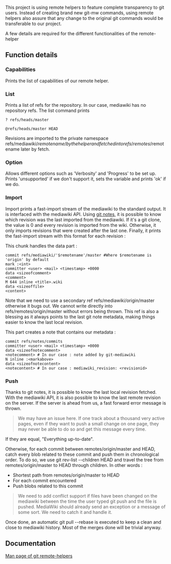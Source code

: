 This project is using remote helpers to feature complete transparency to git users. Instead of creating brand new git-mw commands, using remote helpers also assure that any change to the original git commands would be transferable to our project.

A few details are required for the different functionalities of the remote-helper

## Function details

### Capabilities
Prints the list of capabilities of our remote helper. 

### List

Prints a list of refs for the repository. In our case, mediawiki has no repository refs. The list command prints

`? refs/heads/master`

`@refs/heads/master HEAD`

Revisions are imported to the private namespace refs/mediawiki/$remotename/ by the helper and fetched into refs/remotes/$remotename later by fetch.


### Option

Allows different options such as 'Verbosity' and 'Progress' to be set up.
Prints 'unsupported' if we don't support it, sets the variable and prints 'ok' if we do.

### Import

Import prints a fast-import stream of the mediawiki to the standard output. It is interfaced with the mediawiki API. Using [git notes](Git-notes.md), it is possible to know which revision was the last imported from the mediawiki. If it's a git clone, the value is 0 and every revision is imported from the wiki. Otherwise, it only imports revisions that were created after the last one. Finally, it prints the fast-import stream with this format for each revision :

This chunk handles the data part :

```
commit refs/mediawiki/'$remotename'/master #Where $remotename is 'origin' by default
mark :<int>
committer <user> <mail> <timestamp> +0000
data <sizeofcomment>
<comment>
M 644 inline <title>.wiki
data <sizeoffile>
<content>
```

Note that we need to use a secondary ref refs/mediawiki/origin/master otherwise it bugs out. We cannot write directly into refs/remotes/origin/master without errors being thrown. This ref is also a blessing as it always points to the last git note metadata, making things easier to know the last local revision.

This part creates a note that contains our metadata : 

```
commit refs/notes/commits
committer <user> <mail> <timestamp> +0000
data <sizeofnotecomment>
<notecomment> # In our case : note added by git-mediawiki
N inline :<markabove>
data <sizeofnotecontent>
<notecontent> # In our case : mediawiki_revision: <revisionid>
```

### Push

Thanks to git notes, it is possible to know the last local revision fetched. With the mediawiki API, it is also possible to know the last remote revision on the server. If the server is ahead from us, a fast forward error message is thrown.

> We may have an issue here. If one track about a thousand very active pages, even if they want to push a small change on one page, they may never be able to do so and get this message every time.

If they are equal, "Everything up-to-date".

Otherwise, for each commit between remotes/origin/master and HEAD, catch every blob related to these commit and push them in chronological order. To do so, we use git rev-list --children HEAD and travel the tree from remotes/origin/master to HEAD through children. In other words :

* Shortest path from remotes/origin/master to HEAD
* For each commit encountered
* Push blobs related to this commit

> We need to add conflict support if files have been changed on the mediawiki between the time the user typed git push and the file is pushed. MediaWiki should already send an exception or a message of some sort. We need to catch it and handle it.

Once done, an automatic git pull --rebase is executed to keep a clean and close to mediawiki history. Most of the merges done will be trivial anyway.

## Documentation 

[Man page of git remote-helpers](http://www.kernel.org/pub/software/scm/git/docs/git-remote-helpers.html)
